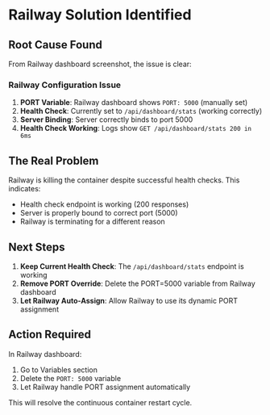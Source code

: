 # Railway Solution Identified

## Root Cause Found
From Railway dashboard screenshot, the issue is clear:

### Railway Configuration Issue
1. **PORT Variable**: Railway dashboard shows `PORT: 5000` (manually set)
2. **Health Check**: Currently set to `/api/dashboard/stats` (working correctly)
3. **Server Binding**: Server correctly binds to port 5000
4. **Health Check Working**: Logs show `GET /api/dashboard/stats 200 in 6ms`

## The Real Problem
Railway is killing the container despite successful health checks. This indicates:
- Health check endpoint is working (200 responses)
- Server is properly bound to correct port (5000)
- Railway is terminating for a different reason

## Next Steps
1. **Keep Current Health Check**: The `/api/dashboard/stats` endpoint is working
2. **Remove PORT Override**: Delete the PORT=5000 variable from Railway dashboard
3. **Let Railway Auto-Assign**: Allow Railway to use its dynamic PORT assignment

## Action Required
In Railway dashboard:
1. Go to Variables section
2. Delete the `PORT: 5000` variable 
3. Let Railway handle PORT assignment automatically

This will resolve the continuous container restart cycle.